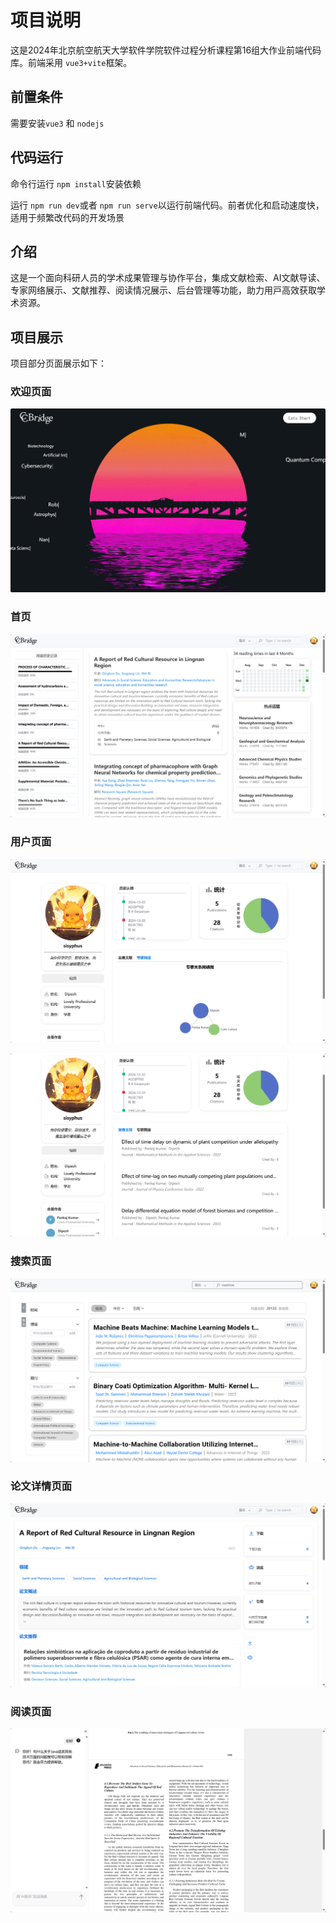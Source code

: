 # 项目说明
这是2024年北京航空航天大学软件学院软件过程分析课程第16组大作业前端代码库。前端采用 `vue3+vite`框架。
## 前置条件
需要安装`vue3` 和 `nodejs`
## 代码运行
命令行运行 `npm install`安装依赖

运行 `npm run dev`或者 `npm run serve`以运行前端代码。前者优化和启动速度快，适用于频繁改代码的开发场景

## 介绍

这是一个⾯向科研⼈员的学术成果管理与协作平台，集成⽂献检索、AI⽂献导读、专家⽹络展⽰、⽂献推荐、阅读情况展示、后台管理等功能，助⼒⽤⼾⾼效获取学术资源。

## 项目展示
项目部分页面展示如下：

### 欢迎页面
![login.png](image/login.png)

### 首页
![home.png](image/home.png)

### 用户页面
![user.png](image/user.png)

![user2.png](image/user2.png)

### 搜索页面
![search.png](image/search.png)

### 论文详情页面
![paper.png](image/paper.png)

### 阅读页面
![read.png](image/read.png)

